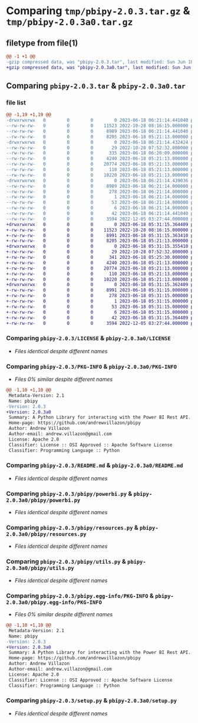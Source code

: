 # Comparing `tmp/pbipy-2.0.3.tar.gz` & `tmp/pbipy-2.0.3a0.tar.gz`

## filetype from file(1)

```diff
@@ -1 +1 @@
-gzip compressed data, was "pbipy-2.0.3.tar", last modified: Sun Jun 18 06:21:14 2023, max compression
+gzip compressed data, was "pbipy-2.0.3a0.tar", last modified: Sun Jun 18 05:31:15 2023, max compression
```

## Comparing `pbipy-2.0.3.tar` & `pbipy-2.0.3a0.tar`

### file list

```diff
@@ -1,19 +1,19 @@
-drwxrwxrwx   0        0        0        0 2023-06-18 06:21:14.441040 pbipy-2.0.3/
--rw-rw-rw-   0        0        0    11523 2022-10-28 08:16:15.000000 pbipy-2.0.3/LICENSE
--rw-rw-rw-   0        0        0     8989 2023-06-18 06:21:14.441040 pbipy-2.0.3/PKG-INFO
--rw-rw-rw-   0        0        0     8205 2023-06-18 05:21:13.000000 pbipy-2.0.3/README.md
-drwxrwxrwx   0        0        0        0 2023-06-18 06:21:14.432424 pbipy-2.0.3/pbipy/
--rw-rw-rw-   0        0        0       29 2022-10-28 07:52:32.000000 pbipy-2.0.3/pbipy/__init__.py
--rw-rw-rw-   0        0        0      335 2023-06-18 06:20:09.000000 pbipy-2.0.3/pbipy/__version__.py
--rw-rw-rw-   0        0        0     4240 2023-06-18 05:21:13.000000 pbipy-2.0.3/pbipy/powerbi.py
--rw-rw-rw-   0        0        0    20774 2023-06-18 05:21:13.000000 pbipy-2.0.3/pbipy/resources.py
--rw-rw-rw-   0        0        0      110 2023-06-18 05:21:13.000000 pbipy-2.0.3/pbipy/settings.py
--rw-rw-rw-   0        0        0    10220 2023-06-18 05:21:13.000000 pbipy-2.0.3/pbipy/utils.py
-drwxrwxrwx   0        0        0        0 2023-06-18 06:21:14.439036 pbipy-2.0.3/pbipy.egg-info/
--rw-rw-rw-   0        0        0     8989 2023-06-18 06:21:14.000000 pbipy-2.0.3/pbipy.egg-info/PKG-INFO
--rw-rw-rw-   0        0        0      278 2023-06-18 06:21:14.000000 pbipy-2.0.3/pbipy.egg-info/SOURCES.txt
--rw-rw-rw-   0        0        0        1 2023-06-18 06:21:14.000000 pbipy-2.0.3/pbipy.egg-info/dependency_links.txt
--rw-rw-rw-   0        0        0       53 2023-06-18 06:21:14.000000 pbipy-2.0.3/pbipy.egg-info/requires.txt
--rw-rw-rw-   0        0        0        6 2023-06-18 06:21:14.000000 pbipy-2.0.3/pbipy.egg-info/top_level.txt
--rw-rw-rw-   0        0        0       42 2023-06-18 06:21:14.441040 pbipy-2.0.3/setup.cfg
--rw-rw-rw-   0        0        0     3594 2022-12-05 03:27:44.000000 pbipy-2.0.3/setup.py
+drwxrwxrwx   0        0        0        0 2023-06-18 05:31:15.364409 pbipy-2.0.3a0/
+-rw-rw-rw-   0        0        0    11523 2022-10-28 08:16:15.000000 pbipy-2.0.3a0/LICENSE
+-rw-rw-rw-   0        0        0     8991 2023-06-18 05:31:15.363410 pbipy-2.0.3a0/PKG-INFO
+-rw-rw-rw-   0        0        0     8205 2023-06-18 05:21:13.000000 pbipy-2.0.3a0/README.md
+drwxrwxrwx   0        0        0        0 2023-06-18 05:31:15.355410 pbipy-2.0.3a0/pbipy/
+-rw-rw-rw-   0        0        0       29 2022-10-28 07:52:32.000000 pbipy-2.0.3a0/pbipy/__init__.py
+-rw-rw-rw-   0        0        0      341 2023-06-18 05:25:30.000000 pbipy-2.0.3a0/pbipy/__version__.py
+-rw-rw-rw-   0        0        0     4240 2023-06-18 05:21:13.000000 pbipy-2.0.3a0/pbipy/powerbi.py
+-rw-rw-rw-   0        0        0    20774 2023-06-18 05:21:13.000000 pbipy-2.0.3a0/pbipy/resources.py
+-rw-rw-rw-   0        0        0      110 2023-06-18 05:21:13.000000 pbipy-2.0.3a0/pbipy/settings.py
+-rw-rw-rw-   0        0        0    10220 2023-06-18 05:21:13.000000 pbipy-2.0.3a0/pbipy/utils.py
+drwxrwxrwx   0        0        0        0 2023-06-18 05:31:15.362409 pbipy-2.0.3a0/pbipy.egg-info/
+-rw-rw-rw-   0        0        0     8991 2023-06-18 05:31:15.000000 pbipy-2.0.3a0/pbipy.egg-info/PKG-INFO
+-rw-rw-rw-   0        0        0      278 2023-06-18 05:31:15.000000 pbipy-2.0.3a0/pbipy.egg-info/SOURCES.txt
+-rw-rw-rw-   0        0        0        1 2023-06-18 05:31:15.000000 pbipy-2.0.3a0/pbipy.egg-info/dependency_links.txt
+-rw-rw-rw-   0        0        0       53 2023-06-18 05:31:15.000000 pbipy-2.0.3a0/pbipy.egg-info/requires.txt
+-rw-rw-rw-   0        0        0        6 2023-06-18 05:31:15.000000 pbipy-2.0.3a0/pbipy.egg-info/top_level.txt
+-rw-rw-rw-   0        0        0       42 2023-06-18 05:31:15.364409 pbipy-2.0.3a0/setup.cfg
+-rw-rw-rw-   0        0        0     3594 2022-12-05 03:27:44.000000 pbipy-2.0.3a0/setup.py
```

### Comparing `pbipy-2.0.3/LICENSE` & `pbipy-2.0.3a0/LICENSE`

 * *Files identical despite different names*

### Comparing `pbipy-2.0.3/PKG-INFO` & `pbipy-2.0.3a0/PKG-INFO`

 * *Files 0% similar despite different names*

```diff
@@ -1,10 +1,10 @@
 Metadata-Version: 2.1
 Name: pbipy
-Version: 2.0.3
+Version: 2.0.3a0
 Summary: A Python Library for interacting with the Power BI Rest API.
 Home-page: https://github.com/andrewvillazon/pbipy
 Author: Andrew Villazon
 Author-email: andrew.villazon@gmail.com
 License: Apache 2.0
 Classifier: License :: OSI Approved :: Apache Software License
 Classifier: Programming Language :: Python
```

### Comparing `pbipy-2.0.3/README.md` & `pbipy-2.0.3a0/README.md`

 * *Files identical despite different names*

### Comparing `pbipy-2.0.3/pbipy/powerbi.py` & `pbipy-2.0.3a0/pbipy/powerbi.py`

 * *Files identical despite different names*

### Comparing `pbipy-2.0.3/pbipy/resources.py` & `pbipy-2.0.3a0/pbipy/resources.py`

 * *Files identical despite different names*

### Comparing `pbipy-2.0.3/pbipy/utils.py` & `pbipy-2.0.3a0/pbipy/utils.py`

 * *Files identical despite different names*

### Comparing `pbipy-2.0.3/pbipy.egg-info/PKG-INFO` & `pbipy-2.0.3a0/pbipy.egg-info/PKG-INFO`

 * *Files 0% similar despite different names*

```diff
@@ -1,10 +1,10 @@
 Metadata-Version: 2.1
 Name: pbipy
-Version: 2.0.3
+Version: 2.0.3a0
 Summary: A Python Library for interacting with the Power BI Rest API.
 Home-page: https://github.com/andrewvillazon/pbipy
 Author: Andrew Villazon
 Author-email: andrew.villazon@gmail.com
 License: Apache 2.0
 Classifier: License :: OSI Approved :: Apache Software License
 Classifier: Programming Language :: Python
```

### Comparing `pbipy-2.0.3/setup.py` & `pbipy-2.0.3a0/setup.py`

 * *Files identical despite different names*

